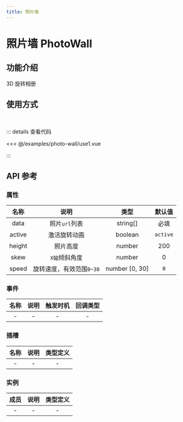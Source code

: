 ```yaml
---
title: 照片墙
---
```


# 照片墙 PhotoWall

## 功能介绍

3D 旋转相册

## 使用方式

<br />
<PhotoWallUse1 />

::: details 查看代码

<<< @/examples/photo-wall/use1.vue

:::

## API 参考

### 属性

|  名称  |           说明           |      类型      |  默认值  |
| :----: | :----------------------: | :------------: | :------: |
|  data  |      照片`url`列表       |    string[]    |   必填   |
| active |       激活旋转动画       |    boolean     | `active` |
| height |         照片高度         |     number     |   200    |
|  skew  |      `X轴`倾斜角度       |     number     |    0     |
| speed  | 旋转速度，有效范围`0~30` | number [0, 30] |   `0`    |

### 事件

| 名称 | 说明 | 触发时机 | 回调类型 |
| :--: | :--: | :------: | :------: |
|  -   |  -   |    -     |    -     |

### 插槽

| 名称 | 说明 | 类型定义 |
| :--: | :--: | :------: |
|  -   |  -   |    -     |

### 实例

| 成员 | 说明 | 类型定义 |
| :--: | :--: | :------: |
|  -   |  -   |    -     |

<script setup>
import PhotoWallUse1 from './use1.vue';
</script>
